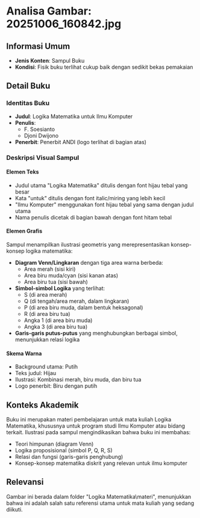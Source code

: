 # Analisa Gambar: 20251006_160842.jpg

## Informasi Umum
- **Jenis Konten**: Sampul Buku
- **Kondisi**: Fisik buku terlihat cukup baik dengan sedikit bekas pemakaian

## Detail Buku

### Identitas Buku
- **Judul**: Logika Matematika untuk Ilmu Komputer
- **Penulis**: 
  - F. Soesianto
  - Djoni Dwijono
- **Penerbit**: Penerbit ANDI (logo terlihat di bagian atas)

### Deskripsi Visual Sampul

#### Elemen Teks
- Judul utama "Logika Matematika" ditulis dengan font hijau tebal yang besar
- Kata "untuk" ditulis dengan font italic/miring yang lebih kecil
- "Ilmu Komputer" menggunakan font hijau tebal yang sama dengan judul utama
- Nama penulis dicetak di bagian bawah dengan font hitam tebal

#### Elemen Grafis
Sampul menampilkan ilustrasi geometris yang merepresentasikan konsep-konsep logika matematika:
- **Diagram Venn/Lingkaran** dengan tiga area warna berbeda:
  - Area merah (sisi kiri)
  - Area biru muda/cyan (sisi kanan atas)
  - Area biru tua (sisi bawah)
- **Simbol-simbol Logika** yang terlihat:
  - S (di area merah)
  - Q (di tengah/area merah, dalam lingkaran)
  - P (di area biru muda, dalam bentuk heksagonal)
  - R (di area biru tua)
  - Angka 1 (di area biru muda)
  - Angka 3 (di area biru tua)
- **Garis-garis putus-putus** yang menghubungkan berbagai simbol, menunjukkan relasi logika

#### Skema Warna
- Background utama: Putih
- Teks judul: Hijau
- Ilustrasi: Kombinasi merah, biru muda, dan biru tua
- Logo penerbit: Biru dengan putih

## Konteks Akademik
Buku ini merupakan materi pembelajaran untuk mata kuliah Logika Matematika, khususnya untuk program studi Ilmu Komputer atau bidang terkait. Ilustrasi pada sampul mengindikasikan bahwa buku ini membahas:
- Teori himpunan (diagram Venn)
- Logika proposisional (simbol P, Q, R, S)
- Relasi dan fungsi (garis-garis penghubung)
- Konsep-konsep matematika diskrit yang relevan untuk ilmu komputer

## Relevansi
Gambar ini berada dalam folder "Logika Matematika\materi", menunjukkan bahwa ini adalah salah satu referensi utama untuk mata kuliah yang sedang diikuti.

